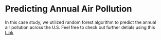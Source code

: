 # Predicting Annual Air Pollution
In this case study, we utilized random forest algorithm to predict the annual air pollution across the U.S.
Feel free to check out further detials using this [Link](https://fanfanccluo.github.io/predicting-annual-air-pollution/cs02.html)
